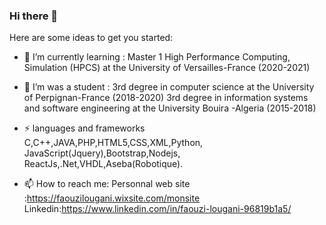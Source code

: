 ### Hi there 👋



Here are some ideas to get you started:

- 🌱 I’m currently learning :
  Master 1 High Performance Computing, Simulation (HPCS) at the University of Versailles-France (2020-2021)
- 🌱 I’m was a student :
  3rd degree in computer science at the University of Perpignan-France (2018-2020)
  3rd degree in information systems and software engineering at the University Bouira -Algeria (2015-2018)

- ⚡ languages and frameworks 
  C,C++,JAVA,PHP,HTML5,CSS,XML,Python,
  JavaScript(Jquery),Bootstrap,Nodejs,
  ReactJs,.Net,VHDL,Aseba(Robotique).

- 📫 How to reach me: 
 Personnal web site :https://faouzilougani.wixsite.com/monsite
 Linkedin:https://www.linkedin.com/in/faouzi-lougani-96819b1a5/
 



